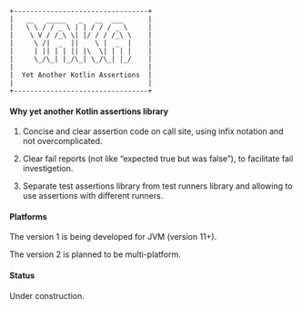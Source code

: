 ```
+---------------------------------+
|   __   _____   _   __  ___      |
|   \ \ / / _ \ | | / / / _ \     |
|    \ V / /_\ \| |/ / / /_\ \    |
|     \ /|  _  ||    \ |  _  |    |
|     | || | | || |\  \| | | |    |
|     \_/\_| |_/\_| \_/\_| |_/    |
|                                 |
|  Yet Another Kotlin Assertions  |
|                                 |
+---------------------------------+
```


#### Why yet another Kotlin assertions library

1. Concise and clear assertion code on call site,
   using infix notation and not overcomplicated.
   
2. Clear fail reports (not like “expected true but was false”),
   to facilitate fail investigetion.
   
3. Separate test assertions library from test runners library
   and allowing to use assertions with different runners.
   

#### Platforms

The version 1 is being developed for JVM (version 11+).

The version 2 is planned to be multi-platform.


#### Status

Under construction.              
   